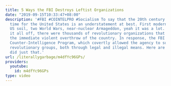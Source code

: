 ```yaml
---
title: 5 Ways the FBI Destroys Leftist Organizations
date: "2019-09-15T10:33:47+08:00"
description: '#FBI #COINTELPRO #Socialism To say that the 20th century was a tumultuous
  time for the United States is an understatement at best. First modern attack on
  US soil, two World Wars, near-nuclear Armageddon, yeah it was a lot. And to top
  it all off, there were thousands of revolutionary organizations that advocated for
  the immediate violent overthrow of the country. In response, the FBI launched its
  Counter-Intelligence Program, which covertly allowed the agency to subvert domestic
  revolutionary groups, both through legal and illegal means. Here are five ways they
  did just that.'
url: /literallygarbage/m4dfYc96GPs/
providers:
  youtube:
    id: m4dfYc96GPs
type: video
---
```

